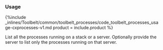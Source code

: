 


### Usage



{%include _inlines/Toolbelt/common/toolbelt_processes/code_toolbelt_processes_usage-cxprocesses-v1.md  product = include.product %}

List all the processes running on a stack or a server. Optionally provide the server to list only the processes running on that server.
